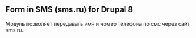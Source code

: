 ## Form in SMS (sms.ru) for Drupal 8

Модуль позволяет передавать имя и номер телефона по смс через сайт sms.ru.